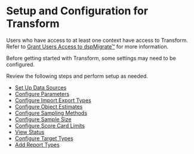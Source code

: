# Setup and Configuration for Transform

Users who have access to at least one context have access to Transform.
Refer to [Grant Users Access to
dspMigrate™](../../dspMigrate/Set_Up_Security_for_dspMigrate.htm) for
more information.

Before getting started with Transform, some settings may need to be
configured.

Review the following steps and perform setup as needed.

  - [Set Up Data
    Sources](../../../Platform/Sys_Admin/Use_Cases/Set_up_Data_Sources_for_Transform_in_System_Administration.htm)
  - [Configure Parameters](Configure_Parameters.htm)
  - [Configure Import Export Types](Configure_Import_Export_Types.htm)
  - [Configure Object Estimates](Configure_Object_Estimates.htm)
  - [Configure Sampling Methods](Configure_Sampling_Methods.htm)
  - [Configure Sample Size](Configure_Sample_Size.htm)
  - [Configure Score Card Limits](Configure_Score_Card_Limits.htm)
  - [View Status](View_Status.htm)
  - [Configure Target Types](Configure_Target_Types.htm)
  - [Add Report Types](Add_Report_Types.htm)
